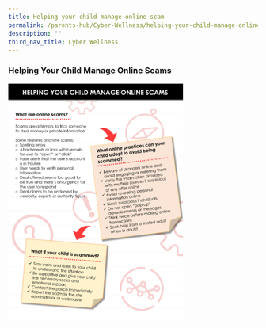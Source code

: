 ```yaml
---
title: Helping your child manage online scam
permalink: /parents-hub/Cyber-Wellness/helping-your-child-manage-online-scam/
description: ""
third_nav_title: Cyber Wellness
---
```

### Helping Your Child Manage Online Scams

<img src="/images/cw1.png" style="width:70%">
